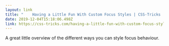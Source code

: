 ```yaml
---
layout: link 
title: "    Having a Little Fun With Custom Focus Styles | CSS-Tricks  " 
date: 2019-12-04T15:18:06.498Z 
link: https://css-tricks.com/having-a-little-fun-with-custom-focus-styles/ 
---
```


A great little overview of the different ways you can style focus behaviour.